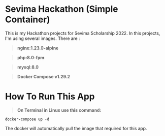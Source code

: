 # Sevima Hackathon (Simple Container)
This is my Hackathon projects for Sevima Scholarship 2022. In this projects, I'm using several images. There are :
> **nginx:1.23.0-alpine**

> **php:8.0-fpm**

> **mysql:8.0**

> **Docker Compose v1.29.2**

# How To Run This App
> **On Terminal in Linux use this command:**

```docker-compose up -d```

The docker will automatically pull the image that required for this app.
